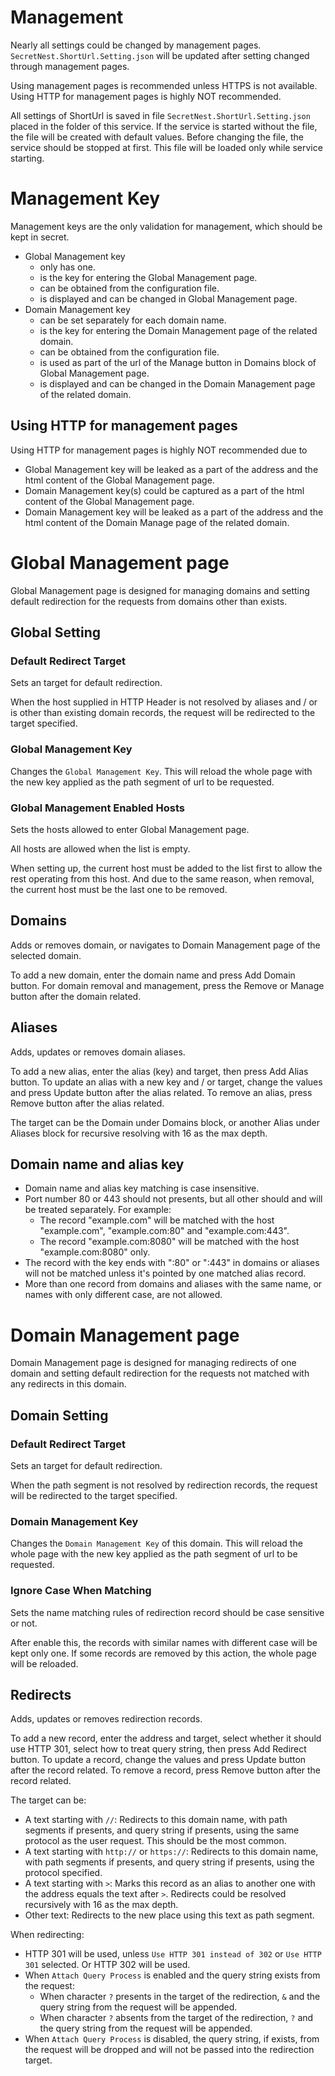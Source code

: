 # Management
Nearly all settings could be changed by management pages. ```SecretNest.ShortUrl.Setting.json``` will be updated after setting changed through management pages.

Using management pages is recommended unless HTTPS is not available. Using HTTP for management pages is highly NOT recommended.

All settings of ShortUrl is saved in file ```SecretNest.ShortUrl.Setting.json``` placed in the folder of this service. If the service is started without the file, the file will be created with default values. Before changing the file, the service should be stopped at first. This file will be loaded only while service starting.

# Management Key

Management keys are the only validation for management, which should be kept in secret.

* Global Management key
  - only has one.
  - is the key for entering the Global Management page.
  - can be obtained from the configuration file.
  - is displayed and can be changed in Global Management page.
* Domain Management key
  - can be set separately for each domain name.
  - is the key for entering the Domain Management page of the related domain.
  - can be obtained from the configuration file.
  - is used as part of the url of the Manage button in Domains block of Global Management page.
  - is displayed and can be changed in the Domain Management page of the related domain.

## Using HTTP for management pages

Using HTTP for management pages is highly NOT recommended due to

* Global Management key will be leaked as a part of the address and the html content of the Global Management page.
* Domain Management key(s) could be captured as a part of the html content of the Global Management page.
* Domain Management key will be leaked as a part of the address and the html content of the Domain Manage page of the related domain.

# Global Management page

Global Management page is designed for managing domains and setting default redirection for the requests from domains other than exists.

## Global Setting
### Default Redirect Target
Sets an target for default redirection.

When the host supplied in HTTP Header is not resolved by aliases and / or is other than existing domain records, the request will be redirected to the target specified.

### Global Management Key
Changes the ```Global Management Key```. This will reload the whole page with the new key applied as the path segment of url to be requested.

### Global Management Enabled Hosts
Sets the hosts allowed to enter Global Management page.

All hosts are allowed when the list is empty.

When setting up, the current host must be added to the list first to allow the rest operating from this host. And due to the same reason, when removal, the current host must be the last one to be removed.

## Domains
Adds or removes domain, or navigates to Domain Management page of the selected domain.

To add a new domain, enter the domain name and press Add Domain button.
For domain removal and management, press the Remove or Manage button after the domain related.

## Aliases
Adds, updates or removes domain aliases.

To add a new alias, enter the alias (key) and target, then press Add Alias button.
To update an alias with a new key and / or target, change the values and press Update button after the alias related.
To remove an alias, press Remove button after the alias related.

The target can be the Domain under Domains block, or another Alias under Aliases block for recursive resolving with 16 as the max depth.

## Domain name and alias key
- Domain name and alias key matching is case insensitive.
- Port number 80 or 443 should not presents, but all other should and will be treated separately. For example:
  - The record "example.com" will be matched with the host "example.com", "example.com:80" and "example.com:443".
  - The record "example.com:8080" will be matched with the host "example.com:8080" only.
- The record with the key ends with ":80" or ":443" in domains or aliases will not be matched unless it's pointed by one matched alias record.
- More than one record from domains and aliases with the same name, or names with only different case, are not allowed.

# Domain Management page

Domain Management page is designed for managing redirects of one domain and setting default redirection for the requests not matched with any redirects in this domain. 

## Domain Setting
### Default Redirect Target
Sets an target for default redirection.

When the path segment is not resolved by redirection records, the request will be redirected to the target specified.

### Domain Management Key
Changes the ```Domain Management Key``` of this domain. This will reload the whole page with the new key applied as the path segment of url to be requested.

### Ignore Case When Matching
Sets the name matching rules of redirection record should be case sensitive or not.

After enable this, the records with similar names with different case will be kept only one. If some records are removed by this action, the whole page will be reloaded.

## Redirects
Adds, updates or removes redirection records.

To add a new record, enter the address and target, select whether it should use HTTP 301, select how to treat query string, then press Add Redirect button.
To update a record, change the values and press Update button after the record related.
To remove a record, press Remove button after the record related.

The target can be:
- A text starting with ```//```: Redirects to this domain name, with path segments if presents, and query string if presents, using the same protocol as the user request. This should be the most common.
- A text starting with ```http://``` or ```https://```: Redirects to this domain name, with path segments if presents, and query string if presents, using the protocol specified.
- A text starting with ```>```: Marks this record as an alias to another one with the address equals the text after ```>```. Redirects could be resolved recursively with 16 as the max depth.
- Other text: Redirects to the new place using this text as path segment.

When redirecting:
- HTTP 301 will be used, unless ```Use HTTP 301 instead of 302``` or ```Use HTTP 301``` selected. Or HTTP 302 will be used.
- When ```Attach Query Process``` is enabled and the query string exists from the request:
  - When character ```?``` presents in the target of the redirection, ```&``` and the query string from the request will be appended.
  - When character ```?``` absents from the target of the redirection, ```?``` and the query string from the request will be appended.
- When ```Attach Query Process``` is disabled, the query string, if exists, from the request will be dropped and will not be passed into the redirection target.
